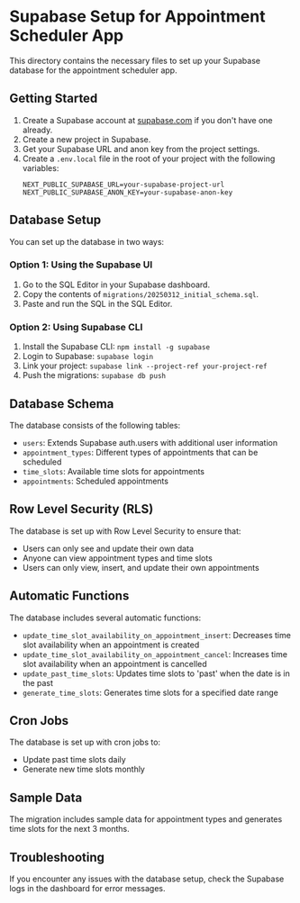 # Supabase Setup for Appointment Scheduler App

This directory contains the necessary files to set up your Supabase database for the appointment scheduler app.

## Getting Started

1. Create a Supabase account at [supabase.com](https://supabase.com) if you don't have one already.
2. Create a new project in Supabase.
3. Get your Supabase URL and anon key from the project settings.
4. Create a `.env.local` file in the root of your project with the following variables:
   ```
   NEXT_PUBLIC_SUPABASE_URL=your-supabase-project-url
   NEXT_PUBLIC_SUPABASE_ANON_KEY=your-supabase-anon-key
   ```

## Database Setup

You can set up the database in two ways:

### Option 1: Using the Supabase UI

1. Go to the SQL Editor in your Supabase dashboard.
2. Copy the contents of `migrations/20250312_initial_schema.sql`.
3. Paste and run the SQL in the SQL Editor.

### Option 2: Using Supabase CLI

1. Install the Supabase CLI: `npm install -g supabase`
2. Login to Supabase: `supabase login`
3. Link your project: `supabase link --project-ref your-project-ref`
4. Push the migrations: `supabase db push`

## Database Schema

The database consists of the following tables:

- `users`: Extends Supabase auth.users with additional user information
- `appointment_types`: Different types of appointments that can be scheduled
- `time_slots`: Available time slots for appointments
- `appointments`: Scheduled appointments

## Row Level Security (RLS)

The database is set up with Row Level Security to ensure that:

- Users can only see and update their own data
- Anyone can view appointment types and time slots
- Users can only view, insert, and update their own appointments

## Automatic Functions

The database includes several automatic functions:

- `update_time_slot_availability_on_appointment_insert`: Decreases time slot availability when an appointment is created
- `update_time_slot_availability_on_appointment_cancel`: Increases time slot availability when an appointment is cancelled
- `update_past_time_slots`: Updates time slots to 'past' when the date is in the past
- `generate_time_slots`: Generates time slots for a specified date range

## Cron Jobs

The database is set up with cron jobs to:

- Update past time slots daily
- Generate new time slots monthly

## Sample Data

The migration includes sample data for appointment types and generates time slots for the next 3 months.

## Troubleshooting

If you encounter any issues with the database setup, check the Supabase logs in the dashboard for error messages.
